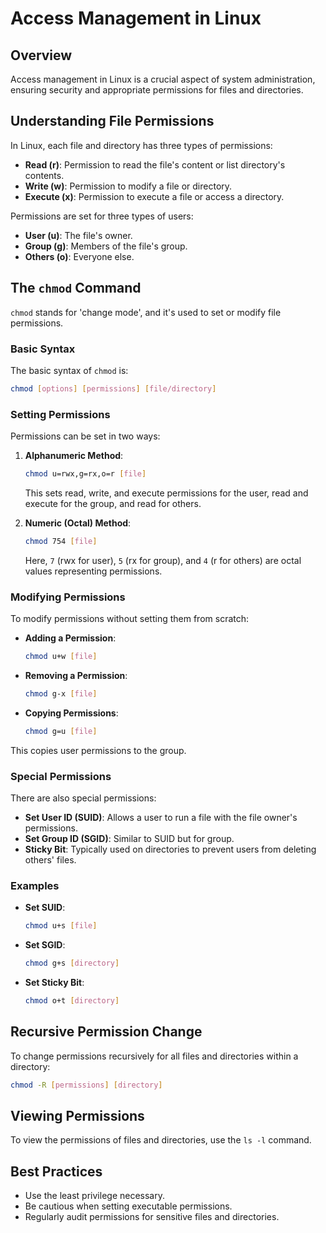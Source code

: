 # Access Management in Linux

## Overview

Access management in Linux is a crucial aspect of system administration,
ensuring security and appropriate permissions for files and directories.

## Understanding File Permissions

In Linux, each file and directory has three types of permissions:

- **Read (r)**: Permission to read the file's content or list directory's contents.
- **Write (w)**: Permission to modify a file or directory.
- **Execute (x)**: Permission to execute a file or access a directory.

Permissions are set for three types of users:

- **User (u)**: The file's owner.
- **Group (g)**: Members of the file's group.
- **Others (o)**: Everyone else.

## The `chmod` Command

`chmod` stands for 'change mode', and it's used to set or modify file permissions.

### Basic Syntax

The basic syntax of `chmod` is:

```bash
chmod [options] [permissions] [file/directory]
```

### Setting Permissions

Permissions can be set in two ways:

1. **Alphanumeric Method**:

   ```bash
   chmod u=rwx,g=rx,o=r [file]
   ```

   This sets read, write, and execute permissions for the user, read and execute for the group, and read for others.

2. **Numeric (Octal) Method**:

   ```bash
   chmod 754 [file]
   ```

   Here, `7` (rwx for user), `5` (rx for group), and `4` (r for others) are octal values representing permissions.

### Modifying Permissions

To modify permissions without setting them from scratch:

- **Adding a Permission**:

  ```bash
  chmod u+w [file]
  ```

- **Removing a Permission**:

  ```bash
  chmod g-x [file]
  ```

- **Copying Permissions**:

  ```bash
  chmod g=u [file]
  ```

This copies user permissions to the group.

### Special Permissions

There are also special permissions:

- **Set User ID (SUID)**: Allows a user to run a file with the file owner's permissions.
- **Set Group ID (SGID)**: Similar to SUID but for group.
- **Sticky Bit**: Typically used on directories to prevent users from deleting others' files.

### Examples

- **Set SUID**:

  ```bash
  chmod u+s [file]
  ```

- **Set SGID**:

  ```bash
  chmod g+s [directory]
  ```

- **Set Sticky Bit**:

  ```bash
  chmod o+t [directory]
  ```

## Recursive Permission Change

To change permissions recursively for all files and directories within a directory:

```bash
chmod -R [permissions] [directory]
```

## Viewing Permissions

To view the permissions of files and directories, use the `ls -l` command.

## Best Practices

- Use the least privilege necessary.
- Be cautious when setting executable permissions.
- Regularly audit permissions for sensitive files and directories.
```
